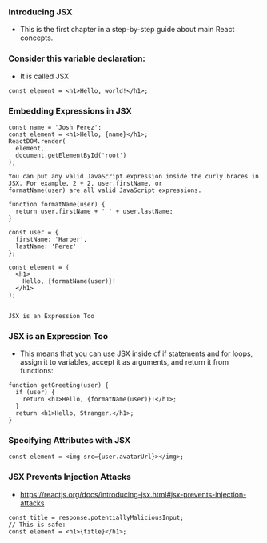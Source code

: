 ### Introducing JSX
- This is the first chapter in a step-by-step guide about main React concepts.

### Consider this variable declaration:
- It is called JSX

```
const element = <h1>Hello, world!</h1>;
```

### Embedding Expressions in JSX

```
const name = 'Josh Perez';
const element = <h1>Hello, {name}</h1>;
ReactDOM.render(
  element,
  document.getElementById('root')
);

You can put any valid JavaScript expression inside the curly braces in JSX. For example, 2 + 2, user.firstName, or 
formatName(user) are all valid JavaScript expressions.

function formatName(user) {
  return user.firstName + ' ' + user.lastName;
}

const user = {
  firstName: 'Harper',
  lastName: 'Perez'
};

const element = (
  <h1>
    Hello, {formatName(user)}!
  </h1>
);


JSX is an Expression Too

```

### JSX is an Expression Too
- This means that you can use JSX inside of if statements and for loops, assign it to variables, accept it as arguments, and return it from functions:
```
function getGreeting(user) {
  if (user) {
    return <h1>Hello, {formatName(user)}!</h1>;
  }
  return <h1>Hello, Stranger.</h1>;
}
```

### Specifying Attributes with JSX

```
const element = <img src={user.avatarUrl}></img>;
```

### JSX Prevents Injection Attacks
- https://reactjs.org/docs/introducing-jsx.html#jsx-prevents-injection-attacks

```
const title = response.potentiallyMaliciousInput;
// This is safe:
const element = <h1>{title}</h1>;
```